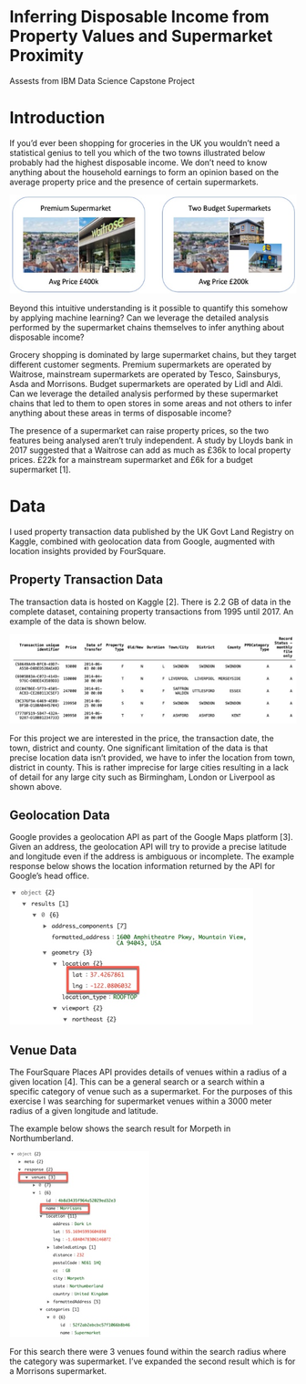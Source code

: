 # Inferring Disposable Income from Property Values and Supermarket Proximity
Assests from IBM Data Science Capstone Project

# Introduction
If you’d ever been shopping for groceries in the UK you wouldn’t need a statistical genius to tell you which of the two towns illustrated below probably had the highest disposable income. We don’t need to know anything about the household earnings to form an opinion based on the average property price and the presence of certain supermarkets. 

![](https://github.com/gerry-baird/ibm-ds-capstone/blob/master/img/towns.jpg)

Beyond this intuitive understanding is it possible to quantify this somehow by applying machine learning? Can we leverage the detailed analysis performed by the supermarket chains themselves to infer anything about disposable income? 

Grocery shopping is dominated by large supermarket chains, but they target different customer segments. Premium supermarkets are operated by Waitrose, mainstream supermarkets are operated by Tesco, Sainsburys, Asda and Morrisons. Budget supermarkets are operated by Lidl and Aldi. Can we leverage the detailed analysis performed by these supermarket chains that led to them to open stores in some areas and not others to infer anything about these areas in terms of disposable income? 

The presence of a supermarket can raise property prices, so the two features being analysed aren’t truly independent. A study by Lloyds bank in 2017 suggested that a Waitrose can add as much as £36k to local property prices. £22k for a mainstream supermarket and £6k for a budget supermarket [1].

# Data
I used property transaction data published by the UK Govt Land Registry on Kaggle, combined with geolocation data from Google, augmented with location insights provided by FourSquare. 

## Property Transaction Data
The transaction data is hosted on Kaggle [2]. There is 2.2 GB of data in the complete dataset, containing property transactions from 1995 until 2017. An example of the data is shown below.

![](https://github.com/gerry-baird/ibm-ds-capstone/blob/master/img/data.jpg)

For this project we are interested in the price, the transaction date, the town, district and county. One significant limitation of the data is that precise location data isn’t provided, we have to infer the location from town, district in county. This is rather imprecise for large cities resulting in a lack of detail for any large city such as Birmingham, London or Liverpool as shown above.

## Geolocation Data
Google provides a geolocation API as part of the Google Maps platform [3]. Given an address, the geolocation API will try to provide a precise latitude and longitude even if the address is ambiguous or incomplete. The example response below shows the location information returned by the API for Google’s head office.

![](https://github.com/gerry-baird/ibm-ds-capstone/blob/master/img/google.jpg)

## Venue Data
The FourSquare Places API provides details of venues within a radius of a given location [4]. This can be a general search or a search within a specific category of venue such as a supermarket. For the purposes of this exercise I was searching for supermarket venues within a 3000 meter radius of a given longitude and latitude.   

The example below shows the search result for Morpeth in Northumberland. 

![](https://github.com/gerry-baird/ibm-ds-capstone/blob/master/img/venue.jpg)

For this search there were 3 venues found within the search radius where the category was supermarket. I’ve expanded the second result which is for a Morrisons supermarket. 




